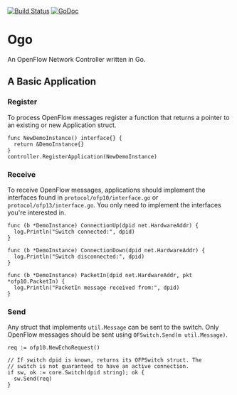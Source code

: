 [![Build Status](https://drone.io/github.com/jonstout/ogo/status.png)](https://drone.io/github.com/jonstout/ogo/latest) [![GoDoc](https://godoc.org/github.com/jonstout/ogo?status.png)](https://godoc.org/github.com/jonstout/ogo)
# Ogo
An OpenFlow Network Controller written in Go.

## A Basic Application
### Register
To process OpenFlow messages register a function that returns a pointer to an
existing or new Application struct.
```
func NewDemoInstance() interface{} {
  return &DemoInstance{}
}
controller.RegisterApplication(NewDemoInstance)
```

### Receive
To receive OpenFlow messages, applications should implement the interfaces
found in `protocol/ofp10/interface.go` or `protocol/ofp13/interface.go`. You
only need to implement the interfaces you're interested in.
```
func (b *DemoInstance) ConnectionUp(dpid net.HardwareAddr) {
  log.Println("Switch connected:", dpid)
}

func (b *DemoInstance) ConnectionDown(dpid net.HardwareAddr) {
  log.Println("Switch disconnected:", dpid)
}

func (b *DemoInstance) PacketIn(dpid net.HardwareAddr, pkt *ofp10.PacketIn) {
  log.Println("PacketIn message received from:", dpid)
}
```

### Send
Any struct that implements `util.Message` can be sent to the switch. Only
OpenFlow messages should be sent using `OFSwitch.Send(m util.Message)`.
```
req := ofp10.NewEchoRequest()

// If switch dpid is known, returns its OFPSwitch struct. The
// switch is not guaranteed to have an active connection.
if sw, ok := core.Switch(dpid string); ok {
  sw.Send(req)
}
```
